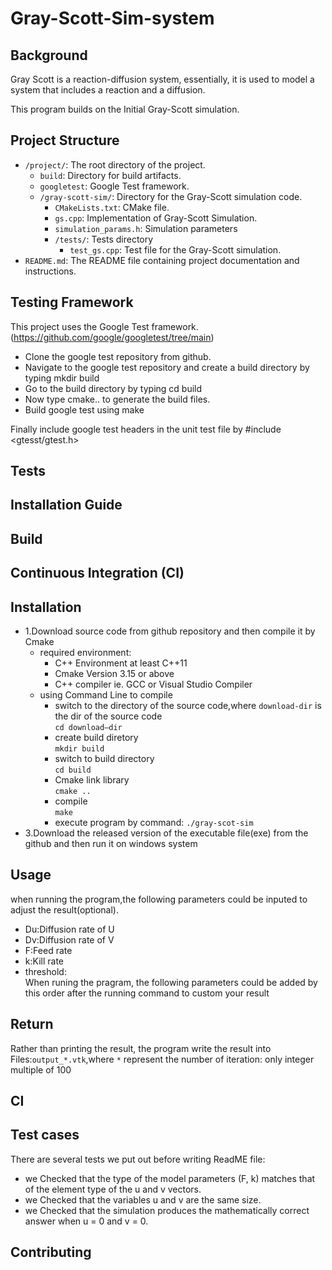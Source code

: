 # Gray-Scott-Sim-system
## Background
Gray Scott is a reaction-diffusion system, essentially, it is used to model a system that includes a reaction and a diffusion. 

This program builds on the Initial Gray-Scott simulation. 


## Project Structure


- `/project/`: The root directory of the project.
  - `build`: Directory for build artifacts.
  - `googletest`: Google Test framework.
  - `/gray-scott-sim/`: Directory for the Gray-Scott simulation code.
    - `CMakeLists.txt`: CMake file.
    - `gs.cpp`: Implementation of Gray-Scott Simulation.
    - `simulation_params.h`: Simulation parameters 
    - `/tests/`: Tests directory
      - `test_gs.cpp`:  Test file for the Gray-Scott simulation.
- `README.md`: The README file containing project documentation and instructions.

## Testing Framework
This project uses the Google Test framework. (https://github.com/google/googletest/tree/main)
- Clone the google test repository from github.
- Navigate to the google test repository and create a build directory by typing mkdir build
- Go to the build directory by typing cd build
- Now type cmake.. to generate the build files.
- Build google test using make
  
Finally include google test headers in the unit test file by #include <gtesst/gtest.h>
## Tests

## Installation Guide

## Build

## Continuous Integration (CI)














## Installation
* 1.Download source code from github repository and then compile it by Cmake
  * required environment:
   	* C++ Environment at least C++11
   	* Cmake Version 3.15 or above
    * C++ compiler ie. GCC or Visual Studio Compiler
  * using Command Line to compile  
    * switch to the directory of the source code,where `download-dir` is the dir of the source code  
    `cd download—dir`  
    * create build diretory  
    `mkdir build`
    * switch to build directory  
    `cd build`
    * Cmake link library  
    `cmake ..`
    * compile   
     `make`  
    * execute program by command:
      `./gray-scot-sim`
* 3.Download the released version of the executable file(exe) from the github and then run it on windows system

## Usage
when running the program,the following parameters could be inputed to adjust the result(optional).  
* Du:Diffusion rate of U  
* Dv:Diffusion rate of V  
* F:Feed rate  
* k:Kill rate  
* threshold:  
When runing the pragram, the following parameters could be added by this order after the running command to custom your result
## Return
Rather than printing the result, the program write the result into Files:`output_*.vtk`,where `*` represent the number of iteration: only integer multiple of 100
## CI

## Test cases
There are several tests we put out before writing ReadME file:
* we Checked that the type of the model parameters (F, k) matches that of the element type of the u and v vectors.
* we Checked that the variables u and v are the same size.
* we Checked that the simulation produces the mathematically correct answer when u = 0 and v = 0.
## Contributing
